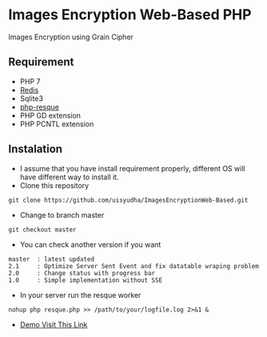 # Images Encryption Web-Based PHP
Images Encryption using Grain Cipher

## Requirement
- PHP 7
- [Redis](https://redis.io)
- Sqlite3
- [php-resque](https://github.com/chrisboulton/php-resque)
- PHP GD extension
- PHP PCNTL extension

## Instalation
- I assume that you have install requirement properly, different OS will have different way to install it.
- Clone this repository
```
git clone https://github.com/uisyudha/ImagesEncryptionWeb-Based.git
```
- Change to branch master
```
git checkout master
```
- You can check another version if you want
```
master  : latest updated
2.1     : Optimize Server Sent Event and fix datatable wraping problem
2.0     : Change status with progress bar
1.0     : Simple implementation without SSE
```
- In your server run the resque worker
```
nohup php resque.php >> /path/to/your/logfile.log 2>&1 &
```
- [Demo Visit This Link](http://35.197.134.12/images-grain/)